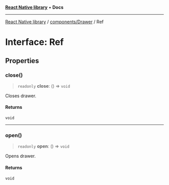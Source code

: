 [**React Native library**](../../../index.md) • **Docs**

***

[React Native library](../../../modules.md) / [components/Drawer](../index.md) / Ref

# Interface: Ref

## Properties

### close()

> `readonly` **close**: () => `void`

Closes drawer.

#### Returns

`void`

***

### open()

> `readonly` **open**: () => `void`

Opens drawer.

#### Returns

`void`
